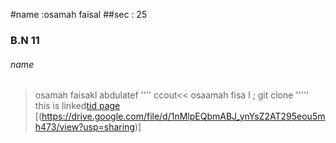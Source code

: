 #name :osamah faisal
##sec : 25 
### B.N 11 
###### name

>osamah faisakl abdulatef 
''''
>ccout<< osaamah fisa l ;
>git clone 
'''''
this  is linked[tid page](vhttps://docs.github.com/en/github/writing-on-github/getting-started-with-writing-and-formatting-on-github/basic-writing-and-formatting-syntax)
[(https://drive.google.com/file/d/1nMlpEQbmABJ_ynYsZ2AT295eou5mh473/view?usp=sharing)]
